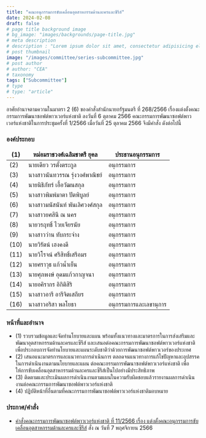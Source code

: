 ```yaml
---
title: "คณะอนุกรรมการขับเคลื่อนอุตสาหกรรมด้านละครและซีรีส์"
date: 2024-02-08
draft: false
# page title background image
# bg_image: "images/backgrounds/page-title.jpg"
# meta description
# description : "Lorem ipsum dolor sit amet, consectetur adipisicing elit, sed do eiusmod tempor incididunt ut labore. dolore magna aliqua. Ut enim ad minim veniam, quis nostrud."
# post thumbnail
image: "/images/committee/series-subcommittee.jpg"
# post author
# author: "CEA"
# taxonomy
tags: ["Subcommittee"]
# type
# type: "article"
---
```


<style>
  td, th { border: none!important; }
</style>

อาศัยอำนาจตามความในมาตรา 2 (6) ของคำสั่งสำนักนายกรัฐมนตรี ที่ 268/2566 เรื่องแต่งตั้งคณะกรรมการพัฒนาซอฟต์พาวเวอร์แห่งชาติ ลงวันที่ 6 ตุลาคม 2566 คณะกรรมการพัฒนาซอฟต์พาวเวอร์แห่งชาติในการประชุมครั้งที่ 1/2566 เมื่อวันที่ 25 ตุลาคม 2566 จึงมีคำสั่ง ดังต่อไปนี้

### องค์ประกอบ

| (1) | หม่อมราชวงศ์เฉลิมชาตรี ยุคล | ประธานอนุกรรมการ |
| --- | --- | --- |
| (2) | นายเดียว วรตั้งตระกูล | อนุกรรมการ |
| (3) | นางสาวนันทวรรณ รุ่งวงศ์พาณิชย์ | อนุกรรมการ |
| (4) | นายนิธิภัทร์ เอื้อวัฒนสกุล | อนุกรรมการ |
| (5) | นางสาวพิมพ์มาตา ปัตพิบูลย์ | อนุกรรมการ |
| (6) | นางสาวมนัสนันท์ พันเลิศวงศ์สกุล | อนุกรรมการ |
| (7) | นางสาวยศสินี ณ นคร | อนุกรรมการ |
| (8) | นายวรฤทธิ์ ไวยเจียรนัย | อนุกรรมการ |
| (9) | นางสาวว่าน ทับกระจ่าง | อนุกรรมการ |
| (10) | นายวิรัตน์ เฮงคงดี | อนุกรรมการ |
| (11) | นายวิโรจน์ ศรีสิทธิ์เสรีอมร | อนุกรรมการ |
| (12) | นายศราวุธ แก้วน้ำเย็น | อนุกรรมการ |
| (13) | นายศุภพงษ์ อุดมแก้วกาญจนา | อนุกรรมการ |
| (14) | นายอคิรากร อิกิติสิริ | อนุกรรมการ |
| (15) | นางสาวอารี อารีจิตเสถียร | อนุกรรมการ |
| (16) | นางสาวอริสา พลโยธา | อนุกรรมการและเลขานุการ |

### หน้าที่และอำนาจ

* (1) รวบรวมข้อมูลและจัดทำนโยบายและแผน พร้อมทั้งแนวทางและมาตรการในการส่งเสริมและพัฒนาอุตสาหกรรมด้านละครและซีรีส์ และเสนอต่อคณะกรรมการพัฒนาซอฟต์พาวเวอร์แห่งชาติเพื่อประกอบการจัดทำนโยบายและแผนระดับชาติว่าด้วยการพัฒนาซอฟต์พาวเวอร์ของประเทศ
* (2) เสนอแนะมาตรการและแนวทางการดำเนินการ ตลอดจนแนวทางการแก้ไขปัญหาและอุปสรรคในการดำเนินงานตามนโยบายและแผน ต่อคณะกรรมการพัฒนาซอฟต์พาวเวอร์แห่งชาติ เพื่อให้การขับเคลื่อนอุตสาหกรรมด้านละครและซีรีส์เป็นไปอย่างมีประสิทธิภาพ
* (3) ติดตามและประเมินผลการดำเนินงานตามแผนในความรับผิดชอบแล้วรายงานผลการดำเนินงานต่อคณะกรรมการพัฒนาซอฟต์พาวเวอร์แห่งชาติ
* (4) ปฏิบัติหน้าที่อื่นตามที่คณะกรรมการพัฒนาซอฟต์พาวเวอร์แห่งชาติมอบหมาย

### ประกาศ/คำสั่ง

* [คำสั่งคณะกรรมการพัฒนาซอฟต์พาวเวอร์แห่งชาติ ที่ 11/2566 เรื่อง แต่งตั้งคณะอนุกรรมการขับเคลื่อนอุตสาหกรรมด้านละครและซีรีส์](</files/คำสั่งแต่งตั้งที่ 11-2566  คณะอนุฯ ละครและซีรีส.pdf>) สั่ง ณ วันที่ 7 พฤศจิกายน 2566

